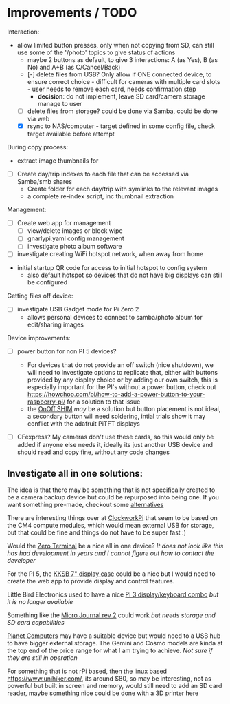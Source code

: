 # Improvements / TODO

Interaction:
- allow limited button presses, only when not copying from SD, can still use some of the '/photo' topics to give status of actions
  - maybe 2 buttons as default, to give 3 interactions: A (as Yes), B (as No) and A+B (as C/Cancel/Back)
  - [-] delete files from USB? Only allow if ONE connected device, to ensure correct choice - difficult for cameras with multiple card slots - user needs to remove each card, needs confirmation step
    - **decision**: do not implement, leave SD card/camera storage manage to user
  - [ ] delete files from storage? could be done via Samba, could be done via web
  - [x] rsync to NAS/computer - target defined in some config file, check target available before attempt 

During copy process:
- extract image thumbnails for 
- [ ] Create day/trip indexes to each file that can be accessed via Samba/smb shares
  - Create folder for each day/trip with symlinks to the relevant images
  - a complete re-index script, inc thumbnail extraction


Management: 
- [ ] Create web app for management
  - [ ] view/delete images or block wipe
  - [ ] gnarlypi.yaml config management
  - [ ] investigate photo album software
- [ ] investigate creating WiFi hotspot network, when away from home
- initial startup QR code for access to initial hotspot to config system
  - also default hotspot so devices that do not have big displays can still be configured




Getting files off device:
- [ ] investigate USB Gadget mode for Pi Zero 2
  - allows personal devices to connect to samba/photo album for edit/sharing images

Device improvements:
- [ ] power button for non PI 5 devices?
  - For devices that do not provide an off switch (nice shutdown), we will need to investigate options to replicate that, either with buttons provided by any display choice or by adding our own switch, this is especially important for the PI's without a power button, check out https://howchoo.com/pi/how-to-add-a-power-button-to-your-raspberry-pi/ for a solution to that issue 
  - the [OnOff SHIM](https://thepihut.com/products/onoff-shim) _may_ be a solution but button placement is not ideal, a secondary button will need soldering, intial trials show it may conflict with the adafruit PiTFT displays

- [ ] CFexpress? My cameras don't use these cards, so this would only be added if anyone else needs it, ideally its just another USB device and should read and copy fine, without any code changes


## Investigate all in one solutions:

The idea is that there may be something that is not specifically created to be a camera backup device but could be repurposed into being one. If you want something pre-made, checkout some [alternatives](./alternatives.md)

There are interesting things over at [ClockworkPi](https://www.clockworkpi.com/shop) that seem to be based on the CM4 compute modules, which would mean external USB for storage, but that could be fine and things do not have to be super fast :)

Would the [Zero Terminal](https://n-o-d-e.net/zeroterminal3.html) be a nice all in one device? _It does not look like this has had development in years and I cannot figure out how to contact the developer_

For the PI 5, the [KKSB 7" display case](https://thepihut.com/products/kksb-case-for-raspberry-pi-5-and-the-official-raspberry-pi-7-touchscreen) could be a nice but I would need to create the web app to provide display and control features.

Little Bird Electronics used to have a nice [PI 3 display/keyboard combo](https://littlebirdelectronics.com.au/products/raspberry-pi-3-2b-zero-mini-portable-2-4ghz-wireless-touchpad-keyboard-with-backlight) _but it is no longer available_

Something like the [Micro Journal rev 2](https://liliputing.com/micro-journal-rev-2-revamp-is-a-compact-word-processor-with-a-mechanical-keyboard-and-a-clamshell-design/) could work _but needs storage and SD card capabilities_

[Planet Computers](https://www.www3.planetcom.co.uk/) may have a suitable device but would need to a USB hub to have bigger external storage. The Gemini and Cosmo models are kinda at the top end of the price range for what I am trying to achieve. _Not sure if they are still in operation_

For something that is not rPi based, then the linux based https://www.unihiker.com/, its around $80, so may be interesting, not as powerful but built in screen and memory, would still need to add an SD card reader, maybe something nice could be done with a 3D printer here
